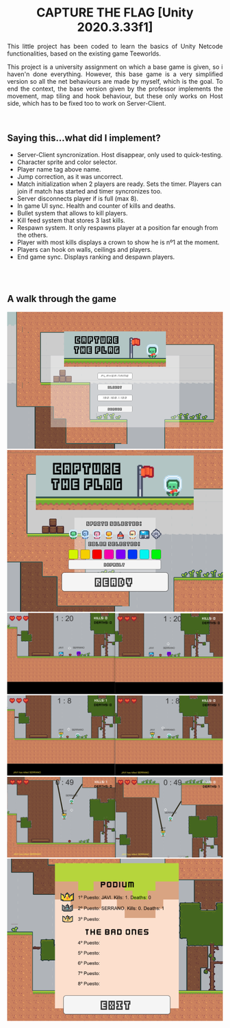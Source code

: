 <h1 align="center">CAPTURE THE FLAG [Unity 2020.3.33f1]</h1>
<p align="justify">This little project has been coded to learn the basics of Unity Netcode functionalities, based on the existing game Teeworlds.</p>
<p align="justify">This project is a university assignment on which a base game is given, so i haven'n done everything. However, this base game is a very simplified version so all the net behaviours are made by myself, which is the goal. To end the context, the base version given by the professor implements the movement, map tiling and hook behaviour, but these only works on Host side, which has to be fixed too to work on Server-Client.</p>

<br>

<h2>Saying this...what did I implement?</h2>
<ul>
  <li>Server-Client syncronization. Host disappear, only used to quick-testing.</li>
  <li>Character sprite and color selector.</li>
  <li>Player name tag above name.</li>
  <li>Jump correction, as it was uncorrect.</li>
  <li>Match initialization when 2 players are ready. Sets the timer. Players can join if match has started and timer syncronizes too.</li>
  <li>Server disconnects player if is full (max 8).</li>
  <li>In game UI sync. Health and counter of kills and deaths.</li>
  <li>Bullet system that allows to kill players.</li>
  <li>Kill feed system that stores 3 last kills.</li>
  <li>Respawn system. It only respawns player at a position far enough from the others.</li>
  <li>Player with most kills displays a crown to show he is nº1 at the moment.</li>
  <li>Players can hook on walls, ceilings and players.</li>
  <li>End game sync. Displays ranking and despawn players.</li>
</ul>

<br><br>

<h2>A walk through the game</h2>
<p align="center">
  <img src="Assets/GitImages/MainMenu.png"><br>
  <img src="Assets/GitImages/Selector.png"><br>
  <img src="Assets/GitImages/Characters.png"><br>
  <img src="Assets/GitImages/Connection.png"><br>
  <img src="Assets/GitImages/Hook.png"><br>
  <img src="Assets/GitImages/Ranking.png">
</p>
